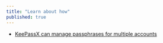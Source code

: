 ```yaml
---
title: "Learn about how"
published: true
---
```

 - [KeePassX can manage passphrases for multiple accounts](en/topics/tool-4-keepassx/0-getting-started/3-learn.md)

